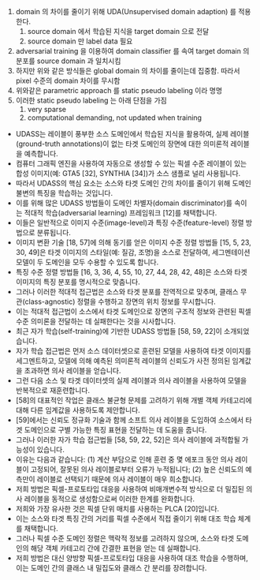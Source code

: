 1. domain 의 차이를 줄이기 위해 UDA(Unsupervised domain adaption) 를 적용한다.
	1. source domain 에서 학습된 지식을 target domain 으로 전달
	2. source domain 만 label data 필요
2. adversarial training 을 이용하여 domain classifier 를 속여 target domain 의 분포를 source domain 과 일치시킴
3. 하지만 위와 같은 방식들은 global domain 의 차이를 줄이는데 집중함. 따라서 pixel 수준의 domain 차이를 무시함
4. 위와같은 parametric approach 를 static pseudo labeling 이라 명명
5. 이러한 static pseudo labeling 는 아래 단점을 가짐
	1. very sparse
	2. computational demanding, not updated when training

- UDASS는 레이블이 풍부한 소스 도메인에서 학습된 지식을 활용하여, 실제 레이블(ground-truth annotations)이 없는 타겟 도메인의 장면에 대한 의미론적 레이블을 예측합니다.
- 컴퓨터 그래픽 엔진을 사용하여 자동으로 생성할 수 있는 픽셀 수준 레이블이 있는 합성 이미지(예: GTA5 [32], SYNTHIA [34])가 소스 샘플로 널리 사용됩니다.
- 따라서 UDASS의 핵심 요소는 소스와 타겟 도메인 간의 차이를 줄이기 위해 도메인 불변의 특징을 학습하는 것입니다.
- 이를 위해 많은 UDASS 방법들이 도메인 차별자(domain discriminator)를 속이는 적대적 학습(adversarial learning) 프레임워크 [12]를 채택합니다.
- 이들은 일반적으로 이미지 수준(image-level)과 특징 수준(feature-level) 정렬 방법으로 분류됩니다.
- 이미지 변환 기술 [18, 57]에 의해 동기를 얻은 이미지 수준 정렬 방법들 [15, 5, 23, 30, 49]은 타겟 이미지의 스타일(예: 질감, 조명)을 소스로 전달하여, 세그멘테이션 모델이 두 도메인을 모두 수용할 수 있도록 합니다.
- 특징 수준 정렬 방법들 [16, 3, 36, 4, 55, 10, 27, 44, 28, 42, 48]은 소스와 타겟 이미지의 특징 분포를 명시적으로 맞춥니다.
- 그러나 이러한 적대적 접근법은 소스와 타겟 분포를 전역적으로 맞추며, 클래스 무관(class-agnostic) 정렬을 수행하고 장면의 위치 정보를 무시합니다.
- 이는 적대적 접근법이 소스에서 타겟 도메인으로 장면의 구조적 정보와 관련된 픽셀 수준 의미론을 전달하는 데 실패한다는 것을 시사합니다.
- 최근 자가 학습(self-training)에 기반한 UDASS 방법들 [58, 59, 22]이 소개되었습니다.
- 자가 학습 접근법은 먼저 소스 데이터셋으로 훈련된 모델을 사용하여 타겟 이미지를 세그멘트하고, 모델에 의해 예측된 의미론적 레이블의 신뢰도가 사전 정의된 임계값을 초과하면 의사 레이블을 얻습니다.
- 그런 다음 소스 및 타겟 데이터셋의 실제 레이블과 의사 레이블을 사용하여 모델을 반복적으로 재훈련합니다.
- [58]의 대표적인 작업은 클래스 불균형 문제를 고려하기 위해 개별 객체 카테고리에 대해 다른 임계값을 사용하도록 제안합니다.
- [59]에서는 신뢰도 정규화 기술과 함께 소프트 의사 레이블을 도입하여 소스에서 타겟 도메인으로 구별 가능한 특징 표현을 전달하는 데 도움을 줍니다.
- 그러나 이러한 자가 학습 접근법들 [58, 59, 22, 52]은 의사 레이블에 과적합될 가능성이 있습니다.
- 이유는 다음과 같습니다: (1) 계산 부담으로 인해 훈련 중 몇 에포크 동안 의사 레이블이 고정되어, 잘못된 의사 레이블로부터 오류가 누적됩니다; (2) 높은 신뢰도의 예측만이 레이블로 선택되기 때문에 의사 레이블이 매우 희소합니다.
- 저희 방법은 픽셀-프로토타입 대응을 사용하여 비매개변수적 방식으로 더 밀집된 의사 레이블을 동적으로 생성함으로써 이러한 한계를 완화합니다.
- 저희와 가장 유사한 것은 픽셀 단위 매치를 사용하는 PLCA [20]입니다.
- 이는 소스와 타겟 특징 간의 거리를 픽셀 수준에서 직접 줄이기 위해 대조 학습 체계를 채택합니다.
- 그러나 픽셀 수준 도메인 정렬은 맥락적 정보를 고려하지 않으며, 소스와 타겟 도메인의 해당 객체 카테고리 간에 간결한 표현을 얻는 데 실패합니다.
- 저희 방법은 대신 양방향 픽셀-프로토타입 대응을 사용하여 대조 학습을 수행하며, 이는 도메인 간의 클래스 내 밀집도와 클래스 간 분리를 장려합니다.